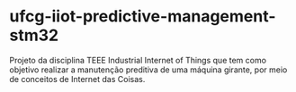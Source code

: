 # ufcg-iiot-predictive-management-stm32

Projeto da disciplina TEEE Industrial Internet of Things que tem como objetivo realizar a manutenção preditiva de uma máquina girante, por meio de conceitos de Internet das Coisas.
